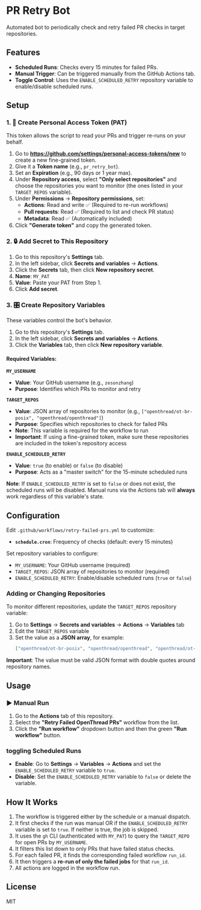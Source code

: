 # PR Retry Bot

Automated bot to periodically check and retry failed PR checks in target repositories.

## Features

-   **Scheduled Runs**: Checks every 15 minutes for failed PRs.
-   **Manual Trigger**: Can be triggered manually from the GitHub Actions tab.
-   **Toggle Control**: Uses the `ENABLE_SCHEDULED_RETRY` repository variable to enable/disable scheduled runs.

## Setup

### 1. 🔑 Create Personal Access Token (PAT)

This token allows the script to read your PRs and trigger re-runs on your behalf.

1.  Go to **https://github.com/settings/personal-access-tokens/new** to create a new fine-grained token.
2.  Give it a **Token name** (e.g., `pr_retry_bot`).
3.  Set an **Expiration** (e.g., 90 days or 1 year max).
4.  Under **Repository access**, select **"Only select repositories"** and choose the repositories you want to monitor (the ones listed in your `TARGET_REPOS` variable).
5.  Under **Permissions** → **Repository permissions**, set:
    -   **Actions**: Read and write ✅ (Required to re-run workflows)
    -   **Pull requests**: Read ✅ (Required to list and check PR status)
    -   **Metadata**: Read ✅ (Automatically included)
6.  Click **"Generate token"** and copy the generated token.

### 2. 🔒 Add Secret to This Repository

1.  Go to this repository's **Settings** tab.
2.  In the left sidebar, click **Secrets and variables** → **Actions**.
3.  Click the **Secrets** tab, then click **New repository secret**.
4.  **Name**: `MY_PAT`
5.  **Value**: Paste your PAT from Step 1.
6.  Click **Add secret**.

### 3. 🎛️ Create Repository Variables

These variables control the bot's behavior.

1.  Go to this repository's **Settings** tab.
2.  In the left sidebar, click **Secrets and variables** → **Actions**.
3.  Click the **Variables** tab, then click **New repository variable**.

#### Required Variables:

**`MY_USERNAME`**
-   **Value**: Your GitHub username (e.g., `zesonzhang`)
-   **Purpose**: Identifies which PRs to monitor and retry

**`TARGET_REPOS`**
-   **Value**: JSON array of repositories to monitor (e.g., `["openthread/ot-br-posix", "openthread/openthread"]`)
-   **Purpose**: Specifies which repositories to check for failed PRs
-   **Note**: This variable is required for the workflow to run
-   **Important**: If using a fine-grained token, make sure these repositories are included in the token's repository access

**`ENABLE_SCHEDULED_RETRY`**
-   **Value**: `true` (to enable) or `false` (to disable)
-   **Purpose**: Acts as a "master switch" for the 15-minute scheduled runs

**Note**: If `ENABLE_SCHEDULED_RETRY` is set to `false` or does not exist, the scheduled runs will be disabled. Manual runs via the Actions tab will **always** work regardless of this variable's state.

## Configuration

Edit `.github/workflows/retry-failed-prs.yml` to customize:

-   **`schedule.cron`**: Frequency of checks (default: every 15 minutes)

Set repository variables to configure:

-   `MY_USERNAME`: Your GitHub username (required)
-   `TARGET_REPOS`: JSON array of repositories to monitor (required)
-   `ENABLE_SCHEDULED_RETRY`: Enable/disable scheduled runs (`true` or `false`)

### Adding or Changing Repositories

To monitor different repositories, update the `TARGET_REPOS` repository variable:

1.  Go to **Settings** → **Secrets and variables** → **Actions** → **Variables** tab
2.  Edit the `TARGET_REPOS` variable
3.  Set the value as a **JSON array**, for example:
    ```json
    ["openthread/ot-br-posix", "openthread/openthread", "openthread/ot-commissioner"]
    ```

**Important**: The value must be valid JSON format with double quotes around repository names.

## Usage

### ▶️ Manual Run

1.  Go to the **Actions** tab of this repository.
2.  Select the **"Retry Failed OpenThread PRs"** workflow from the list.
3.  Click the **"Run workflow"** dropdown button and then the green **"Run workflow"** button.

###  toggling Scheduled Runs

-   **Enable**: Go to **Settings** → **Variables** → **Actions** and set the `ENABLE_SCHEDULED_RETRY` variable to `true`.
-   **Disable**: Set the `ENABLE_SCHEDULED_RETRY` variable to `false` or delete the variable.

## How It Works

1.  The workflow is triggered either by the schedule or a manual dispatch.
2.  It first checks if the run was manual OR if the `ENABLE_SCHEDULED_RETRY` variable is set to `true`. If neither is true, the job is skipped.
3.  It uses the `gh` CLI (authenticated with `MY_PAT`) to query the `TARGET_REPO` for open PRs by `MY_USERNAME`.
4.  It filters this list down to only PRs that have failed status checks.
5.  For each failed PR, it finds the corresponding failed workflow `run_id`.
6.  It then triggers a **re-run of only the failed jobs** for that `run_id`.
7.  All actions are logged in the workflow run.

## License

MIT
